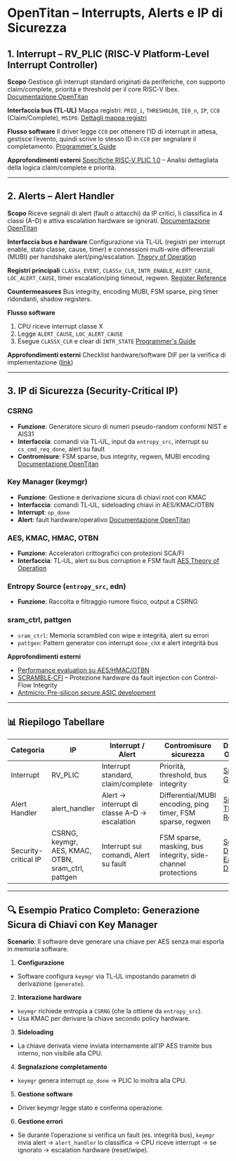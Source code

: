# OpenTitan – Interrupts, Alerts e IP di Sicurezza

## 1. Interrupt – **RV_PLIC** (RISC‑V Platform-Level Interrupt Controller)

**Scopo**
Gestisce gli interrupt standard originati da periferiche, con supporto claim/complete, priorità e threshold per il core RISC‑V Ibex.
[Documentazione OpenTitan](https://opentitan.org/book/hw/top_earlgrey/ip_autogen/rv_plic/?utm_source=chatgpt.com)

**Interfaccia bus (TL‑UL)**
Mappa registri: `PRIO_i`, `THRESHOLD0`, `IE0_n`, `IP`, `CC0` (Claim/Complete), `MSIP0`.
[Dettagli mappa registri](https://opentitan.org/book/hw/top_earlgrey/ip_autogen/rv_plic/data/rv_plic.html?utm_source=chatgpt.com)

**Flusso software**
Il driver legge `CC0` per ottenere l’ID di interrupt in attesa, gestisce l’evento, quindi scrive lo stesso ID in `CC0` per segnalare il completamento.
[Programmer's Guide](https://opentitan.org/book/hw/top_earlgrey/ip_autogen/rv_plic/doc/programmers_guide.html?utm_source=chatgpt.com)

**Approfondimenti esterni**
[Specifiche RISC‑V PLIC 1.0](https://courses.grainger.illinois.edu/ece391/su2025/docs/riscv-plic-1.0.0.pdf?utm_source=chatgpt.com) – Analisi dettagliata della logica claim/complete e priorità.

---

## 2. Alerts – **Alert Handler**

**Scopo**
Riceve segnali di alert (fault o attacchi) da IP critici, li classifica in 4 classi (A–D) e attiva escalation hardware se ignorati.
[Documentazione OpenTitan](https://opentitan.org/book/hw/top_earlgrey/ip_autogen/alert_handler/?utm_source=chatgpt.com)

**Interfaccia bus e hardware**
Configurazione via TL‑UL (registri per interrupt enable, stato classe, cause, timer) e connessioni multi-wire differenziali (MUBI) per handshake alert/ping/escalation.
[Theory of Operation](https://opentitan.org/book/hw/top_earlgrey/ip_autogen/alert_handler/doc/theory_of_operation.html?utm_source=chatgpt.com)

**Registri principali**
`CLASSx_EVENT`, `CLASSx_CLR`, `INTR_ENABLE`, `ALERT_CAUSE`, `LOC_ALERT_CAUSE`, timer escalation/ping timeout, regwen.
[Register Reference](https://opentitan.org/book/hw/top_earlgrey/ip_autogen/alert_handler/data/alert_handler.html?utm_source=chatgpt.com)

**Countermeasures**
Bus integrity, encoding MUBI, FSM sparse, ping timer ridondanti, shadow registers.

**Flusso software**
1. CPU riceve interrupt classe X
2. Legge `ALERT_CAUSE`, `LOC_ALERT_CAUSE`
3. Esegue `CLASSX_CLR` e clear di `INTR_STATE`
[Programmer's Guide](https://opentitan.org/book/hw/top_earlgrey/ip_autogen/alert_handler/doc/programmers_guide.html?utm_source=chatgpt.com)

**Approfondimenti esterni**
Checklist hardware/software DIF per la verifica di implementazione ([link](https://opentitan.org/book/hw/top_earlgrey/ip_autogen/alert_handler/doc/checklist.html?utm_source=chatgpt.com))

---

## 3. IP di Sicurezza (Security-Critical IP)

### **CSRNG**
- **Funzione**: Generatore sicuro di numeri pseudo-random conformi NIST e AIS31
- **Interfaccia**: comandi via TL‑UL, input da `entropy_src`, interrupt su `cs_cmd_req_done`, alert su fault
- **Contromisure**: FSM sparse, bus integrity, regwen, MUBI encoding
[Documentazione OpenTitan](https://opentitan.org/book/hw/ip/csrng/?utm_source=chatgpt.com)

### **Key Manager (keymgr)**
- **Funzione**: Gestione e derivazione sicura di chiavi root con KMAC
- **Interfaccia**: comandi TL‑UL, sideloading chiavi in AES/KMAC/OTBN
- **Interrupt**: `op_done`
- **Alert**: fault hardware/operativo
[Documentazione OpenTitan](https://opentitan.org/book/hw/ip/keymgr/?utm_source=chatgpt.com)

### **AES, KMAC, HMAC, OTBN**
- **Funzione**: Acceleratori crittografici con protezioni SCA/FI
- **Interfaccia**: TL‑UL, alert su bus corruption e FSM fault
[AES Theory of Operation](https://opentitan.org/book/hw/ip/aes/doc/theory_of_operation.html?utm_source=chatgpt.com)

### **Entropy Source** (`entropy_src`, edn)
- **Funzione**: Raccolta e filtraggio rumore fisico, output a CSRNG

### **sram_ctrl**, **pattgen**
- `sram_ctrl`: Memoria scrambled con wipe e integrità, alert su errori
- `pattgen`: Pattern generator con interrupt `done_chX` e alert integrità bus

**Approfondimenti esterni**
- [Performance evaluation su AES/HMAC/OTBN](https://arxiv.org/abs/2402.10395?utm_source=chatgpt.com)
- [SCRAMBLE‑CFI](https://arxiv.org/abs/2303.03711?utm_source=chatgpt.com) – Protezione hardware da fault injection con Control-Flow Integrity
- [Antmicro: Pre-silicon secure ASIC development](https://antmicro.com/blog/2023/03/pre-silicon-secure-asic-development-based-on-opentitan-in-renode/?utm_source=chatgpt.com)

---

## 📊 Riepilogo Tabellare

| Categoria| IP | Interrupt / Alert | Contromisure sicurezza| Documenti OpenTitan | Riferimenti esterni|
|------------------------|------------------------|------------------------------------------|-----------------------------------------------------------------------|------------------------------------------|-----------------------------------------|
| Interrupt| RV_PLIC| Interrupt standard, claim/complete | Priorità, threshold, bus integrity | [Spec](https://opentitan.org/book/hw/top_earlgrey/ip_autogen/rv_plic/doc/theory_of_operation.html?utm_source=chatgpt.com) / [Guide](https://opentitan.org/book/hw/top_earlgrey/ip_autogen/rv_plic/doc/programmers_guide.html?utm_source=chatgpt.com) | [RISC‑V PLIC spec](https://courses.grainger.illinois.edu/ece391/su2025/docs/riscv-plic-1.0.0.pdf?utm_source=chatgpt.com) |
| Alert Handler| alert_handler| Alert → interrupt di classe A–D → escalation | Differential/MUBI encoding, ping timer, FSM sparse, regwen | [Spec](https://opentitan.org/book/hw/top_earlgrey/ip_autogen/alert_handler/?utm_source=chatgpt.com) / [Theory](https://opentitan.org/book/hw/top_earlgrey/ip_autogen/alert_handler/doc/theory_of_operation.html?utm_source=chatgpt.com) / [Registers](https://opentitan.org/book/hw/top_earlgrey/ip_autogen/alert_handler/data/alert_handler.html?utm_source=chatgpt.com) | [Checklist](https://opentitan.org/book/hw/top_earlgrey/ip_autogen/alert_handler/doc/checklist.html?utm_source=chatgpt.com) |
| Security-critical IP | CSRNG, keymgr, AES, KMAC, OTBN, sram_ctrl, pattgen | Interrupt sui comandi, Alert su fault | FSM sparse, masking, bus integrity, side-channel protections| [Security Docs](https://opentitan.org/book/doc/security/?utm_source=chatgpt.com) / [Top Earlgrey Design](https://opentitan.org/book/hw/top_earlgrey/doc/design/index.html?utm_source=chatgpt.com) | [Performance paper](https://arxiv.org/abs/2402.10395?utm_source=chatgpt.com), [SCRAMBLE‑CFI](https://arxiv.org/abs/2303.03711?utm_source=chatgpt.com) |

---

## 🔍 Esempio Pratico Completo: Generazione Sicura di Chiavi con Key Manager

**Scenario**: Il software deve generare una chiave per AES senza mai esporla in memoria software.

1. **Configurazione**
 - Software configura `keymgr` via TL‑UL impostando parametri di derivazione (`generate`).
2. **Interazione hardware**
 - `keymgr` richiede entropia a `CSRNG` (che la ottiene da `entropy_src`).
 - Usa KMAC per derivare la chiave secondo policy hardware.
3. **Sideloading**
 - La chiave derivata viene inviata internamente all’IP AES tramite bus interno, non visibile alla CPU.
4. **Segnalazione completamento**
 - `keymgr` genera interrupt `op_done` → PLIC lo inoltra alla CPU.
5. **Gestione software**
 - Driver keymgr legge stato e conferma operazione.
6. **Gestione errori**
 - Se durante l’operazione si verifica un fault (es. integrità bus), `keymgr` invia alert → `alert_handler` lo classifica → CPU riceve interrupt → se ignorato → escalation hardware (reset/wipe).



